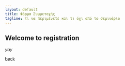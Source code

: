 ```yaml
---
layout: default
title: Φόρμα Συμμετοχής
tagline: τι να περιμένετε και τι όχι από το σεμινάριο
---
```


## Welcome to registration

_yay_

[back](./)

